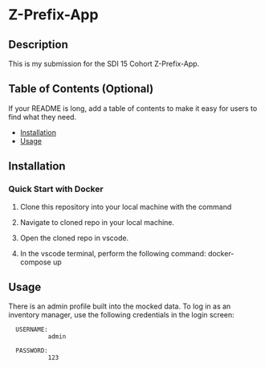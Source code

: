 # Z-Prefix-App




## Description

This is my submission for the SDI 15 Cohort Z-Prefix-App.

## Table of Contents (Optional)

If your README is long, add a table of contents to make it easy for users to find what they need.

- [Installation](#installation)
- [Usage](#usage)


## Installation

### Quick Start with Docker


1. Clone this repository into your local machine with the <git clone> command

2. Navigate to cloned repo in your local machine.

3. Open the cloned repo in vscode.

4. In the vscode terminal, perform the following command:   docker-compose up


## Usage

There is an admin profile built into the mocked data. To log in as an inventory manager, use the following credentials in the login screen:

      USERNAME:
               admin
               
      PASSWORD:
               123




